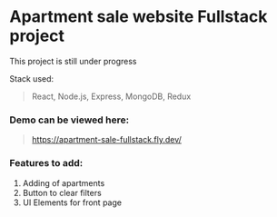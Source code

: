 # Apartment sale website Fullstack project
This project is still under progress

Stack used:
> React, Node.js, Express, MongoDB, Redux
### Demo can be viewed here:
> https://apartment-sale-fullstack.fly.dev/

### Features to add:
1. Adding of apartments
2. Button to clear filters
3. UI Elements for front page

